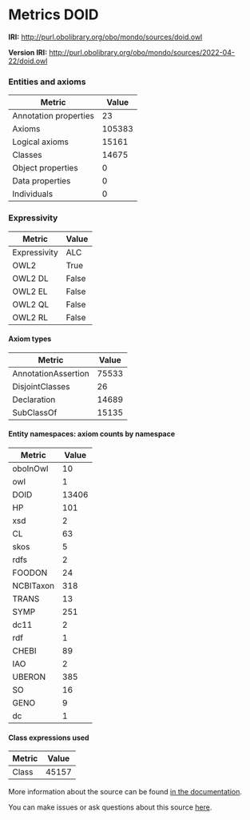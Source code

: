 # Metrics DOID

**IRI:** http://purl.obolibrary.org/obo/mondo/sources/doid.owl

**Version IRI:** http://purl.obolibrary.org/obo/mondo/sources/2022-04-22/doid.owl

### Entities and axioms

| Metric | Value |
| ------ | ----- |
| Annotation properties | 23 |
| Axioms | 105383 |
| Logical axioms | 15161 |
| Classes | 14675 |
| Object properties | 0 |
| Data properties | 0 |
| Individuals | 0 |


### Expressivity

| Metric | Value |
| ------ | ----- |
| Expressivity | ALC |
| OWL2 | True |
| OWL2 DL | False |
| OWL2 EL | False |
| OWL2 QL | False |
| OWL2 RL | False |

#### Axiom types

| Metric | Value |
| ------ | ----- |
| AnnotationAssertion | 75533 |
| DisjointClasses | 26 |
| Declaration | 14689 |
| SubClassOf | 15135 |


#### Entity namespaces: axiom counts by namespace

| Metric | Value |
| ------ | ----- |
| oboInOwl | 10 |
| owl | 1 |
| DOID | 13406 |
| HP | 101 |
| xsd | 2 |
| CL | 63 |
| skos | 5 |
| rdfs | 2 |
| FOODON | 24 |
| NCBITaxon | 318 |
| TRANS | 13 |
| SYMP | 251 |
| dc11 | 2 |
| rdf | 1 |
| CHEBI | 89 |
| IAO | 2 |
| UBERON | 385 |
| SO | 16 |
| GENO | 9 |
| dc | 1 |


#### Class expressions used

| Metric | Value |
| ------ | ----- |
| Class | 45157 |


More information about the source can be found [in the documentation](../sources.md).

You can make issues or ask questions about this source [here](https://github.com/monarch-initiative/mondo-ingest/issues).

